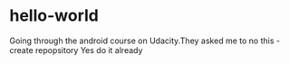 # hello-world
Going through the android course on Udacity.They asked me to no this - create repopsitory
Yes do it already
